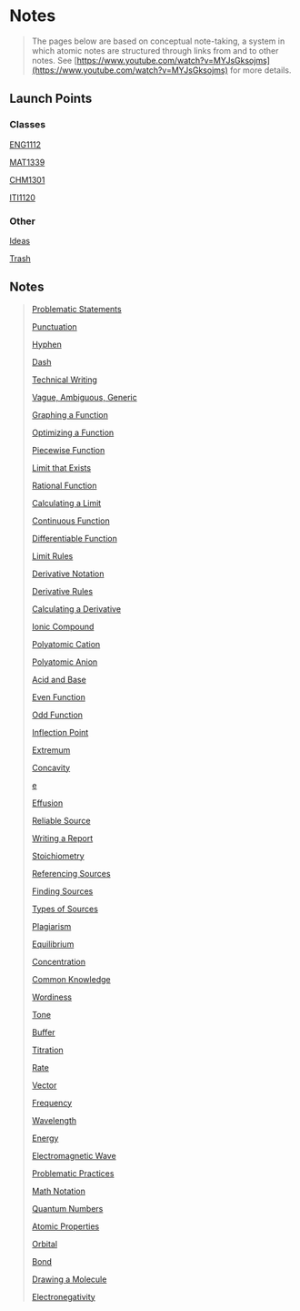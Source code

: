 # Notes

> The pages below are based on conceptual note-taking, a system in which
atomic notes are structured through links from and to other notes.
See [https://www.youtube.com/watch?v=MYJsGksojms](https://www.youtube.com/watch?v=MYJsGksojms) for more details.
> 

## Launch Points

### Classes

[ENG1112](Notes%20a61f38520e91467e8d968fa8795f3b5a/ENG1112%202a1e789232354ebfa8015efb7ea6e2a1.md)

[MAT1339](Notes%20a61f38520e91467e8d968fa8795f3b5a/MAT1339%208a6786f469bf4b508f0a61e33633c55a.md)

[CHM1301](Notes%20a61f38520e91467e8d968fa8795f3b5a/CHM1301%20fbd6212a61d0406ca50755b78e533e89.md)

[ITI1120](Notes%20a61f38520e91467e8d968fa8795f3b5a/ITI1120%204bf38af4a18e47fb99927fa23f6a6b9d.md)

### Other

[Ideas](Notes%20a61f38520e91467e8d968fa8795f3b5a/Ideas%20b5dee5fa11e649769216640d88d2a998.md)

[Trash](Notes%20a61f38520e91467e8d968fa8795f3b5a/Trash%20cf67c60d8a204741a3710936b41fad9f.md)

## Notes

> 
> 
> 
> [Problematic Statements](Notes%20a61f38520e91467e8d968fa8795f3b5a/Problematic%20Statements%200ee3231c1df244a49d79c60f5dd6dcd4.md)
> 
> [Punctuation](Notes%20a61f38520e91467e8d968fa8795f3b5a/Punctuation%20f7ee999b0ff047d394b703252a309288.md)
> 
> [Hyphen](Notes%20a61f38520e91467e8d968fa8795f3b5a/Hyphen%20dbf38a63abab407caaa60d092d7db4f4.md)
> 
> [Dash](Notes%20a61f38520e91467e8d968fa8795f3b5a/Dash%200c3252234ba64343995ca9e29f56e188.md)
> 
> [Technical Writing](Notes%20a61f38520e91467e8d968fa8795f3b5a/Technical%20Writing%206c4e93f1d55a4771a4a90adf26ce1594.md)
> 
> [Vague, Ambiguous, Generic](Notes%20a61f38520e91467e8d968fa8795f3b5a/Vague,%20Ambiguous,%20Generic%205a350b9dc1e04bd7b1f0ec1406b67a38.md)
> 
> [Graphing a Function](Notes%20a61f38520e91467e8d968fa8795f3b5a/Graphing%20a%20Function%20318cd65c176748bc96643aa8abf2724d.md)
> 
> [Optimizing a Function](Notes%20a61f38520e91467e8d968fa8795f3b5a/Optimizing%20a%20Function%20ef535e7314a8400c986e777adc2bbdcb.md)
> 
> [Piecewise Function](Notes%20a61f38520e91467e8d968fa8795f3b5a/Piecewise%20Function%2042163ed51aff4fc583cc7cfebb507524.md)
> 
> [Limit that Exists](Notes%20a61f38520e91467e8d968fa8795f3b5a/Limit%20that%20Exists%206a9c8aa5e455457ba848eb37d8d12bc7.md)
> 
> [Rational Function](Notes%20a61f38520e91467e8d968fa8795f3b5a/Rational%20Function%207e9aa1c92c1b4d76a8bca5706be9a56b.md)
> 
> [Calculating a Limit](Notes%20a61f38520e91467e8d968fa8795f3b5a/Calculating%20a%20Limit%2084f495f6e6904e6cb73c63e83ee522e7.md)
> 
> [Continuous Function](Notes%20a61f38520e91467e8d968fa8795f3b5a/Continuous%20Function%20c67f8524a2f840a8953cc31ff5af3734.md)
> 
> [Differentiable Function](Notes%20a61f38520e91467e8d968fa8795f3b5a/Differentiable%20Function%20f678cccd6d6941e3b2027c2f4a6ce004.md)
> 
> [Limit Rules](Notes%20a61f38520e91467e8d968fa8795f3b5a/Limit%20Rules%20c295bd3b2c56490482b7786a01f0cc78.md)
> 
> [Derivative Notation](Notes%20a61f38520e91467e8d968fa8795f3b5a/Derivative%20Notation%203fb6a05f74d3431396514e1ef2af24d4.md)
> 
> [Derivative Rules](Notes%20a61f38520e91467e8d968fa8795f3b5a/Derivative%20Rules%200d7442b53d47460f98161b1c7fc77f81.md)
> 
> [Calculating a Derivative](Notes%20a61f38520e91467e8d968fa8795f3b5a/Calculating%20a%20Derivative%208ee8cca8aa8f46749f2d88c898b8466d.md)
> 
> [Ionic Compound](Notes%20a61f38520e91467e8d968fa8795f3b5a/Ionic%20Compound%203e249c4c15b44fe6a67d0ef692af5884.md)
> 
> [Polyatomic Cation](Notes%20a61f38520e91467e8d968fa8795f3b5a/Polyatomic%20Cation%20dc6bfa2a484245a6bcbf512f7c3d123c.md)
> 
> [Polyatomic Anion](Notes%20a61f38520e91467e8d968fa8795f3b5a/Polyatomic%20Anion%200d435352f0e649f2bbe250a0b6004c48.md)
> 
> [Acid and Base](Notes%20a61f38520e91467e8d968fa8795f3b5a/Acid%20and%20Base%207f0756ab520442c597b197155fa4062c.md)
> 
> [Even Function](Notes%20a61f38520e91467e8d968fa8795f3b5a/Even%20Function%2069a253b5794d44f89a767ae7c4840006.md)
> 
> [Odd Function](Notes%20a61f38520e91467e8d968fa8795f3b5a/Odd%20Function%20f725ec92250f430b9982629b75f7860a.md)
> 
> [Inflection Point](Notes%20a61f38520e91467e8d968fa8795f3b5a/Inflection%20Point%20018d0f66b0664d09a83dc7f0aa009242.md)
> 
> [Extremum](Notes%20a61f38520e91467e8d968fa8795f3b5a/Extremum%20b28f7c5907fb47adb037ca90b838c2db.md)
> 
> [Concavity](Notes%20a61f38520e91467e8d968fa8795f3b5a/Concavity%201fc95494a13a4e30b28e4b498d3cfd4c.md)
> 
> [e](Notes%20a61f38520e91467e8d968fa8795f3b5a/e%201f4dd46f599c4052a0abd64f89f0c76e.md)
> 
> [Effusion](Notes%20a61f38520e91467e8d968fa8795f3b5a/Effusion%209fa4e2e8321a4031ac340106edb2fdf4.md)
> 
> [Reliable Source](Notes%20a61f38520e91467e8d968fa8795f3b5a/Reliable%20Source%20d684962a79654cc5992f95c108557659.md)
> 
> [Writing a Report](Notes%20a61f38520e91467e8d968fa8795f3b5a/Writing%20a%20Report%209f3b4da228ea4af1973079086bea3b3c.md)
> 
> [Stoichiometry](Notes%20a61f38520e91467e8d968fa8795f3b5a/Stoichiometry%20a398038171b54bd2ab9fe08da84b4c32.md)
> 
> [Referencing Sources](Notes%20a61f38520e91467e8d968fa8795f3b5a/Referencing%20Sources%209dbf35909a594ff1aa3f82c6505af71f.md)
> 
> [Finding Sources](Notes%20a61f38520e91467e8d968fa8795f3b5a/Finding%20Sources%208ecdd58f45424ecbbfb9c8d18147c5f4.md)
> 
> [Types of Sources](Notes%20a61f38520e91467e8d968fa8795f3b5a/Types%20of%20Sources%206d651b5a155a4fd6ae76ed810217a68c.md)
> 
> [Plagiarism](Notes%20a61f38520e91467e8d968fa8795f3b5a/Plagiarism%20bc8ea8466a7a49759d0d1f183b81f123.md)
> 
> [Equilibrium](Notes%20a61f38520e91467e8d968fa8795f3b5a/Equilibrium%20a8f9599f4a064c8b9f37ae20f90835c3.md)
> 
> [Concentration](Notes%20a61f38520e91467e8d968fa8795f3b5a/Concentration%2042c423d2a69d40cb8b8bd2f84797bc3e.md)
> 
> [Common Knowledge](Notes%20a61f38520e91467e8d968fa8795f3b5a/Common%20Knowledge%20a78b6ca3cc174e11934bd730fbd406e9.md)
> 
> [Wordiness](Notes%20a61f38520e91467e8d968fa8795f3b5a/Wordiness%206e8b34f4a6d64487b88b0a8565b1b8fd.md)
> 
> [Tone](Notes%20a61f38520e91467e8d968fa8795f3b5a/Tone%206e6475f6206d48379d407042b2a27c44.md)
> 
> [Buffer](Notes%20a61f38520e91467e8d968fa8795f3b5a/Buffer%202b4195d93d3f49e9a749dfc58749802e.md)
> 
> [Titration](Notes%20a61f38520e91467e8d968fa8795f3b5a/Titration%20762f62478e8d40cd9b3d37618e0d5aa2.md)
> 
> [Rate](Notes%20a61f38520e91467e8d968fa8795f3b5a/Rate%2015b549be89df4681b668a5c52d129a36.md)
> 
> [Vector](Notes%20a61f38520e91467e8d968fa8795f3b5a/Vector%2003bf7859c4904ae6ae908ec0a06fe6c0.md)
> 
> [Frequency](Notes%20a61f38520e91467e8d968fa8795f3b5a/Frequency%200ed2a5a3456849569b593d7d6411b8b4.md)
> 
> [Wavelength](Notes%20a61f38520e91467e8d968fa8795f3b5a/Wavelength%2083dd192c85704a6c9e26815c77280c01.md)
> 
> [Energy](Notes%20a61f38520e91467e8d968fa8795f3b5a/Energy%2032255c9dff45446aa251c5a99e89be93.md)
> 
> [Electromagnetic Wave](Notes%20a61f38520e91467e8d968fa8795f3b5a/Electromagnetic%20Wave%209c989526af244e4f8d22ec72c535a026.md)
> 
> [Problematic Practices](Notes%20a61f38520e91467e8d968fa8795f3b5a/Problematic%20Practices%20ed673f1219524c99bfa141db371798bf.md)
> 
> [Math Notation](Notes%20a61f38520e91467e8d968fa8795f3b5a/Math%20Notation%207bc4575af1e541d6946b955774161a6a.md)
> 
> [Quantum Numbers](Notes%20a61f38520e91467e8d968fa8795f3b5a/Quantum%20Numbers%20d974cb98a52245e7b212aa7996ad502b.md)
> 
> [Atomic Properties](Notes%20a61f38520e91467e8d968fa8795f3b5a/Atomic%20Properties%20456d21da2f1e4083afad6684e4894e64.md)
> 
> [Orbital](Notes%20a61f38520e91467e8d968fa8795f3b5a/Orbital%2074492c814a0b487a8cda5b10fff8be03.md)
> 
> [Bond](Notes%20a61f38520e91467e8d968fa8795f3b5a/Bond%203e540ea0ab234eca9486d144a72f898e.md)
> 
> [Drawing a Molecule](Notes%20a61f38520e91467e8d968fa8795f3b5a/Drawing%20a%20Molecule%201656b68fa32a4e1bbc645f1bccdfba4d.md)
> 
> [Electronegativity](Notes%20a61f38520e91467e8d968fa8795f3b5a/Electronegativity%20153347b799c64c06a1f86bb22efbe236.md)
>